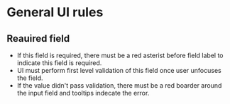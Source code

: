 # General UI rules

## Reauired field
* If this field is required, there must be a red asterist before field label to indicate this field is required.
* UI must perform first level validation of this field once user unfocuses the field.
* If the value didn't pass validation, there must be a red boarder around the input field and tooltips indecate the error.
